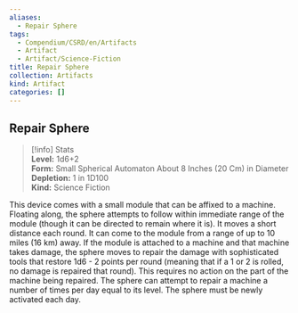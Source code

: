 ```yaml
---
aliases:
  - Repair Sphere
tags:
  - Compendium/CSRD/en/Artifacts
  - Artifact
  - Artifact/Science-Fiction
title: Repair Sphere
collection: Artifacts
kind: Artifact
categories: []
---
```

## Repair Sphere  
>[!info] Stats  
> **Level:** 1d6+2  
> **Form:** Small Spherical Automaton About 8 Inches (20 Cm) in Diameter  
> **Depletion:** 1 in 1D100  
> **Kind:** Science Fiction
  
This device comes with a small module that can be affixed to a machine. Floating along, the sphere attempts to follow within immediate range of the module (though it can be directed to remain where it is). It moves a short distance each round. It can come to the module from a range of up to 10 miles (16 km) away. If the module is attached to a machine and that machine takes damage, the sphere moves to repair the damage with sophisticated tools that restore 1d6 - 2 points per round (meaning that if a 1 or 2 is rolled, no damage is repaired that round). This requires no action on the part of the machine being repaired. The sphere can attempt to repair a machine a number of times per day equal to its level. The sphere must be newly activated each day.